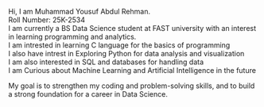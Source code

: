 Hi, I am Muhammad Yousuf Abdul Rehman.  
Roll Number: 25K-2534  
I am currently a BS Data Science student at FAST university with an interest in learning programming and analytics.  
I am intrested in learning C language for the basics of programming  
I also have intrest in Exploring Python for data analysis and visualization  
I am also interested in SQL and databases for handling data  
I am Curious about Machine Learning and Artificial Intelligence in the future  

My goal is to strengthen my coding and problem-solving skills, and to build a strong foundation for a career in Data Science.  
